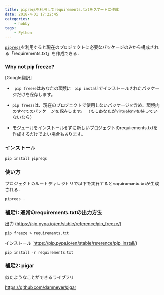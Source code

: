 ```yaml
---
title: pipreqsを利用してrequirements.txtをスマートに作成
date: 2018-4-01 17:22:45
categories:
    - hobby
tags:
    - Python
---
```


[``pipreqs``](https://github.com/bndr/pipreqs)を利用すると現在のプロジェクトに必要なパッケージのみから構成される「requirements.txt」を作成できる．



### Why not pip freeze?

[Google翻訳]

- `` pip freeze``はあなたの環境に `` pip install``でインストールされたパッケージだけを保存します。

- ``pip freeze``は、現在のプロジェクトで使用しないパッケージを含め、環境内のすべてのパッケージを保存します。 （もしあなたがvirtualenvを持っていないなら）

- モジュールをインストールせずに新しいプロジェクトのrequirements.txtを作成するだけでよい場合もあります。

### インストール
```
pip install pipreqs
```

### 使い方
プロジェクトのルートディレクトリで以下を実行するとrequirements.txtが生成される．
```
pipreqs .
```




### 補足1: 通常のrequirements.txtの出力方法


出力 (https://pip.pypa.io/en/stable/reference/pip_freeze/)

`pip freeze > requirements.txt`


インストール (https://pip.pypa.io/en/stable/reference/pip_install/)

`pip install -r requirements.txt`

### 補足2: pigar

似たようなことができるライブラリ

https://github.com/damnever/pigar